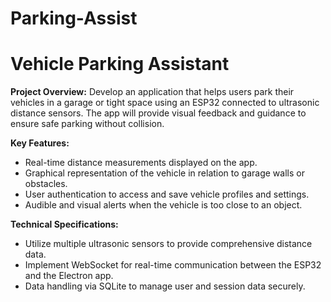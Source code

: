 # Parking-Assist
# **Vehicle Parking Assistant**

**Project Overview:**
Develop an application that helps users park their vehicles in a garage or tight space using an ESP32 connected to ultrasonic distance sensors. The app will provide visual feedback and guidance to ensure safe parking without collision.

**Key Features:**

- Real-time distance measurements displayed on the app.
- Graphical representation of the vehicle in relation to garage walls or obstacles.
- User authentication to access and save vehicle profiles and settings.
- Audible and visual alerts when the vehicle is too close to an object.

**Technical Specifications:**

- Utilize multiple ultrasonic sensors to provide comprehensive distance data.
- Implement WebSocket for real-time communication between the ESP32 and the Electron app.
- Data handling via SQLite to manage user and session data securely.
